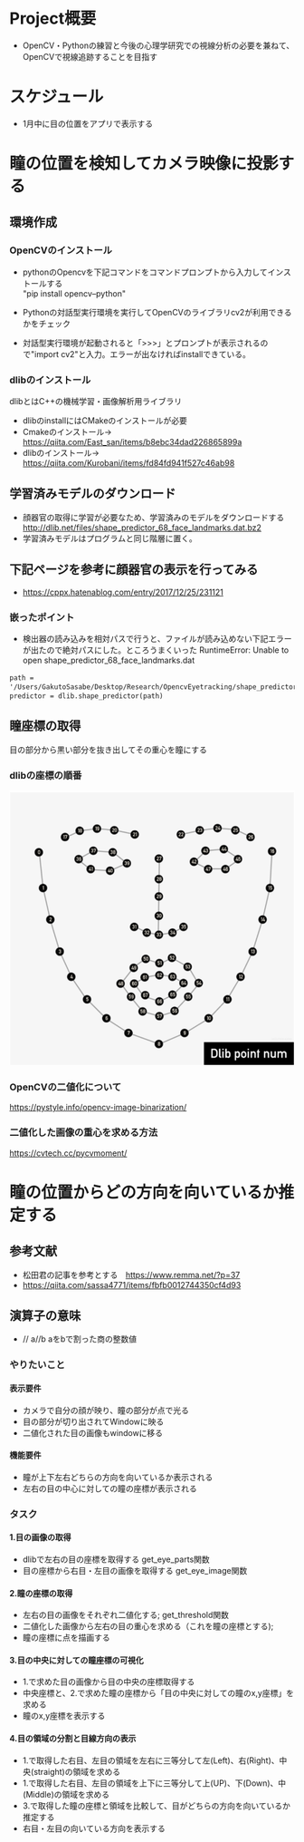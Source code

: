 # Project概要
- OpenCV・Pythonの練習と今後の心理学研究での視線分析の必要を兼ねて、OpenCVで視線追跡することを目指す

# スケジュール
- 1月中に目の位置をアプリで表示する


# 瞳の位置を検知してカメラ映像に投影する
## 環境作成
### OpenCVのインストール
- pythonのOpencvを下記コマンドをコマンドプロンプトから入力してインストールする<br>"pip install opencv–python"
- Pythonの対話型実行環境を実行してOpenCVのライブラリcv2が利用できるかをチェック

- 対話型実行環境が起動されると「>>>」とプロンプトが表示されるので"import cv2"と入力。エラーが出なければinstallできている。
### dlibのインストール
dlibとはC++の機械学習・画像解析用ライブラリ
- dlibのinstallにはCMakeのインストールが必要
- Cmakeのインストール→ https://qiita.com/East_san/items/b8ebc34dad226865899a
- dlibのインストール→ https://qiita.com/Kurobani/items/fd84fd941f527c46ab98

## 学習済みモデルのダウンロード
 - 顔器官の取得に学習が必要なため、学習済みのモデルをダウンロードする
 　http://dlib.net/files/shape_predictor_68_face_landmarks.dat.bz2
 - 学習済みモデルはプログラムと同じ階層に置く。

 ## 下記ページを参考に顔器官の表示を行ってみる
 - https://cppx.hatenablog.com/entry/2017/12/25/231121
 ### 嵌ったポイント
 - 検出器の読み込みを相対パスで行うと、ファイルが読み込めない下記エラーが出たので絶対パスにした。ところうまくいった
  RuntimeError: Unable to open shape_predictor_68_face_landmarks.dat
 
 ```
path = '/Users/GakutoSasabe/Desktop/Research/OpencvEyetracking/shape_predictor_68_face_landmarks.dat'
predictor = dlib.shape_predictor(path)
```
## 瞳座標の取得
目の部分から黒い部分を抜き出してその重心を瞳にする
### dlibの座標の順番
![](2022-01-17-23-05-51.png)

### OpenCVの二値化について
https://pystyle.info/opencv-image-binarization/

### 二値化した画像の重心を求める方法
https://cvtech.cc/pycvmoment/

# 瞳の位置からどの方向を向いているか推定する
## 参考文献
- 松田君の記事を参考とする　https://www.remma.net/?p=37
- https://qiita.com/sassa4771/items/fbfb0012744350cf4d93

## 演算子の意味
-  //	 a//b	 aをbで割った商の整数値

### やりたいこと
#### 表示要件
 - カメラで自分の顔が映り、瞳の部分が点で光る
 - 目の部分が切り出されてWindowに映る
 - 二値化された目の画像もwindowに移る
#### 機能要件
 - 瞳が上下左右どちらの方向を向いているか表示される
 - 左右の目の中心に対しての瞳の座標が表示される

### タスク
#### 1.目の画像の取得
 - dlibで左右の目の座標を取得する get_eye_parts関数
 - 目の座標から右目・左目の画像を取得する get_eye_image関数

#### 2.瞳の座標の取得
 - 左右の目の画像をそれぞれ二値化する; get_threshold関数
 - 二値化した画像から左右の目の重心を求める（これを瞳の座標とする);
 - 瞳の座標に点を描画する
#### 3.目の中央に対しての瞳座標の可視化
 - 1.で求めた目の画像から目の中央の座標取得する
 - 中央座標と、2.で求めた瞳の座標から「目の中央に対しての瞳のx,y座標」を求める
 - 瞳のx,y座標を表示する
#### 4.目の領域の分割と目線方向の表示
 - 1.で取得した右目、左目の領域を左右に三等分して左(Left)、右(Right)、中央(straight)の領域を求める
 - 1.で取得した右目、左目の領域を上下に三等分して上(UP)、下(Down)、中(Middle)の領域を求める
 - 3.で取得した瞳の座標と領域を比較して、目がどちらの方向を向いているか推定する
 - 右目・左目の向いている方向を表示する
